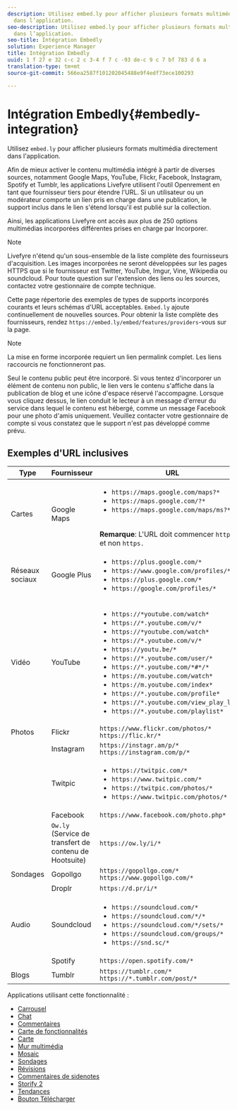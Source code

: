 ```yaml
---
description: Utilisez embed.ly pour afficher plusieurs formats multimédias directement
  dans l’application.
seo-description: Utilisez embed.ly pour afficher plusieurs formats multimédias directement
  dans l’application.
seo-title: Intégration Embedly
solution: Experience Manager
title: Intégration Embedly
uuid: 1 f 27 e 32 c-c 2 c 3-4 f 7 c -93 de-c 9 c 7 bf 783 d 6 a
translation-type: tm+mt
source-git-commit: 566ea2587f101202045488e9f4edf73ece100293

---
```



# Intégration Embedly{#embedly-integration}

Utilisez `embed.ly` pour afficher plusieurs formats multimédia directement dans l'application.

Afin de mieux activer le contenu multimédia intégré à partir de diverses sources, notamment Google Maps, YouTube, Flickr, Facebook, Instagram, Spotify et Tumblr, les applications Livefyre utilisent l'outil Openrement en tant que fournisseur tiers pour étendre l'URL. Si un utilisateur ou un modérateur comporte un lien pris en charge dans une publication, le support inclus dans le lien s'étend lorsqu'il est publié sur la collection.

Ainsi, les applications Livefyre ont accès aux plus de 250 options multimédias incorporées différentes prises en charge par Incorporer.

>[!NOTE]
>
>Livefyre n'étend qu'un sous-ensemble de la liste complète des fournisseurs d'acquisition. Les images incorporées ne seront développées sur les pages HTTPS que si le fournisseur est Twitter, YouTube, Imgur, Vine, Wikipedia ou soundcloud. Pour toute question sur l'extension des liens ou les sources, contactez votre gestionnaire de compte technique.

Cette page répertorie des exemples de types de supports incorporés courants et leurs schémas d'URL acceptables. `Embed.ly` ajoute continuellement de nouvelles sources. Pour obtenir la liste complète des fournisseurs, rendez `https://embed.ly/embed/features/providers`-vous sur la page.

>[!NOTE]
>
>La mise en forme incorporée requiert un lien permalink complet. Les liens raccourcis ne fonctionneront pas.

Seul le contenu public peut être incorporé. Si vous tentez d'incorporer un élément de contenu non public, le lien vers le contenu s'affiche dans la publication de blog et une icône d'espace réservé l'accompagne. Lorsque vous cliquez dessus, le lien conduit le lecteur à un message d'erreur du service dans lequel le contenu est hébergé, comme un message Facebook pour une photo d'amis uniquement. Veuillez contacter votre gestionnaire de compte si vous constatez que le support n'est pas développé comme prévu.

## Exemples d'URL inclusives

| Type | Fournisseur | URL |
|--- |--- |--- |
| Cartes | Google Maps | <ul><li>`https://maps.google.com/maps?*`</li><li>`https://maps.google.com/?*`</li><li>`https://maps.google.com/maps/ms?*`</li></ul><br>**Remarque**: L'URL doit commencer `http` par et non `https.` |
| Réseaux sociaux | Google Plus | <ul><li>`https://plus.google.com/*`</li><li>`https://www.google.com/profiles/*`</li><li> `https://plus.google.com/*`</li><li>`https://google.com/profiles/*`</li></ul> |
| Vidéo | YouTube | <ul><li>`https://*youtube.com/watch*`</li><li> `https://*.youtube.com/v/*`</li><li>`https://*youtube.com/watch*` </li><li>`https://*.youtube.com/v/*`</li><li>`https://youtu.be/*`</li><li>`https://*.youtube.com/user/*` </li><li>`https://*.youtube.com/*#*/*`</li><li>`https://m.youtube.com/watch*`</li><li>`https://m.youtube.com/index*`</li><li>`https://*.youtube.com/profile*`</li><li>`https://*.youtube.com/view_play_list*`</li><li>`https://*.youtube.com/playlist*`</li></ul> |
| Photos | Flickr | `https://www.flickr.com/photos/*`<br>`https://flic.kr/*` |
|  | Instagram | `https://instagr.am/p/*`<br>`https://instagram.com/p/*` |
|  | Twitpic | <ul><li>`https://twitpic.com/*`</li><li>`https://www.twitpic.com/*`</li><li>`https://twitpic.com/photos/*`</li><li>`https://www.twitpic.com/photos/*`</li></ul> |
|  | Facebook | `https://www.facebook.com/photo.php*` |
|  | `Ow.ly` (Service de transfert de contenu de Hootsuite) | `https://ow.ly/i/*` |
| Sondages | Gopollgo | `https://gopollgo.com/*`<br>`https://www.gopollgo.com/*` |
|  | Droplr | `https://d.pr/i/*` |
| Audio | Soundcloud | <ul><li>`https://soundcloud.com/*`</li><li>`https://soundcloud.com/*/*` </li><li>`https://soundcloud.com/*/sets/*` </li><li>`https://soundcloud.com/groups/*` </li><li>`https://snd.sc/*`</li></ul> |
|  | Spotify | `https://open.spotify.com/*` |
| Blogs | Tumblr | `https://tumblr.com/*`<br>`https://*.tumblr.com/post/*` |

Applications utilisant cette fonctionnalité :

* [Carrousel](/help/using/c-about-apps/c-carousel-app/c-carousel-app.md#c_carousel_app)
* [Chat](/help/using/c-about-apps/c-chat-app/c-chat-app.md#c_chat_app)
* [Commentaires](/help/using/c-about-apps/c-comments/c-comments.md)
* [Carte de fonctionnalités](/help/using/c-about-apps/c-feature-card-app/c-feature-card-app.md#c_feature_card_app)
* [Carte](/help/using/c-about-apps/c-map-app/c-map-app.md#c_map_app)
* [Mur multimédia](/help/using/c-about-apps/c-media-wall-app/c-media-wall-app.md#c_media_wall_app)
* [Mosaic](/help/using/c-about-apps/c-mosaic-app/c-mosaic-app.md#c_mosaic_app)
* [Sondages](/help/using/c-about-apps/c-polls-app/c-polls-app.md#c_polls_app)
* [Révisions](/help/using/c-about-apps/c-reviews-app/c-reviews-app.md#c_reviews_app)
* [Commentaires de sidenotes](/help/using/c-about-apps/c-sidenotes-app/c-sidenotes-app.md#c_sidenotes_app)
* [Storify 2](/help/using/c-about-apps/c-storify2/c-storify2.md#c_storify2)
* [Tendances](/help/using/c-about-apps/c-trending-app/c-trending-app.md#c_trending_app)
* [Bouton Télécharger](/help/using/c-about-apps/c-upload-button-app/c-upload-button-app.md#c_upload_button_app)

